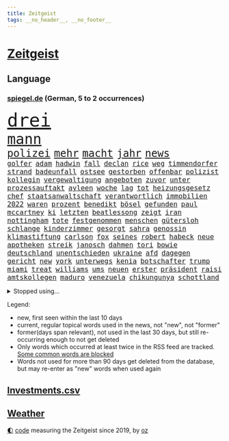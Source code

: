 ```yaml
---
title: Zeitgeist
tags: __no_header__, __no_footer__
---
```


# [Zeitgeist](https://oliz.io/zeitgeist/)

## Language

<h3><a href="https://www.spiegel.de" target="_blank">spiegel.de</a> (German, 5 to 2 occurrences)</h3>
<p style="font-family:monospace">
<span style="font-size:32pt"><a href="news_links.html#drei" class="current">drei</a></span>
<br>
<span style="font-size:25pt"><a href="news_links.html#mann" class="current">mann</a></span>
<br>
<span style="font-size:18pt"><a href="news_links.html#polizei" class="current">polizei</a></span>
<span style="font-size:18pt"><a href="news_links.html#mehr" class="current">mehr</a></span>
<span style="font-size:18pt"><a href="news_links.html#macht" class="current">macht</a></span>
<span style="font-size:18pt"><a href="news_links.html#jahr" class="current">jahr</a></span>
<span style="font-size:18pt"><a href="news_links.html#news" class="current">news</a></span>
<br>
<span style="font-size:12pt"><a href="news_links.html#golfer" class="current">golfer</a></span>
<span style="font-size:12pt"><a href="news_links.html#adam" class="current">adam</a></span>
<span style="font-size:12pt"><a href="news_links.html#hadwin" class="new">hadwin</a></span>
<span style="font-size:12pt"><a href="news_links.html#fall" class="current">fall</a></span>
<span style="font-size:12pt"><a href="news_links.html#declan" class="new">declan</a></span>
<span style="font-size:12pt"><a href="news_links.html#rice" class="current">rice</a></span>
<span style="font-size:12pt"><a href="news_links.html#weg" class="current">weg</a></span>
<span style="font-size:12pt"><a href="news_links.html#timmendorfer" class="new">timmendorfer</a></span>
<span style="font-size:12pt"><a href="news_links.html#strand" class="current">strand</a></span>
<span style="font-size:12pt"><a href="news_links.html#badeunfall" class="current">badeunfall</a></span>
<span style="font-size:12pt"><a href="news_links.html#ostsee" class="current">ostsee</a></span>
<span style="font-size:12pt"><a href="news_links.html#gestorben" class="current">gestorben</a></span>
<span style="font-size:12pt"><a href="news_links.html#offenbar" class="current">offenbar</a></span>
<span style="font-size:12pt"><a href="news_links.html#polizist" class="current">polizist</a></span>
<span style="font-size:12pt"><a href="news_links.html#kollegin" class="current">kollegin</a></span>
<span style="font-size:12pt"><a href="news_links.html#vergewaltigung" class="current">vergewaltigung</a></span>
<span style="font-size:12pt"><a href="news_links.html#angeboten" class="current">angeboten</a></span>
<span style="font-size:12pt"><a href="news_links.html#zuvor" class="current">zuvor</a></span>
<span style="font-size:12pt"><a href="news_links.html#unter" class="current">unter</a></span>
<span style="font-size:12pt"><a href="news_links.html#prozessauftakt" class="new">prozessauftakt</a></span>
<span style="font-size:12pt"><a href="news_links.html#ayleen" class="new">ayleen</a></span>
<span style="font-size:12pt"><a href="news_links.html#woche" class="current">woche</a></span>
<span style="font-size:12pt"><a href="news_links.html#lag" class="current">lag</a></span>
<span style="font-size:12pt"><a href="news_links.html#tot" class="current">tot</a></span>
<span style="font-size:12pt"><a href="news_links.html#heizungsgesetz" class="current">heizungsgesetz</a></span>
<span style="font-size:12pt"><a href="news_links.html#chef" class="current">chef</a></span>
<span style="font-size:12pt"><a href="news_links.html#staatsanwaltschaft" class="current">staatsanwaltschaft</a></span>
<span style="font-size:12pt"><a href="news_links.html#verantwortlich" class="current">verantwortlich</a></span>
<span style="font-size:12pt"><a href="news_links.html#immobilien" class="current">immobilien</a></span>
<span style="font-size:12pt"><a href="news_links.html#2022" class="current">2022</a></span>
<span style="font-size:12pt"><a href="news_links.html#waren" class="current">waren</a></span>
<span style="font-size:12pt"><a href="news_links.html#prozent" class="current">prozent</a></span>
<span style="font-size:12pt"><a href="news_links.html#benedikt" class="current">benedikt</a></span>
<span style="font-size:12pt"><a href="news_links.html#bösel" class="new">bösel</a></span>
<span style="font-size:12pt"><a href="news_links.html#gefunden" class="current">gefunden</a></span>
<span style="font-size:12pt"><a href="news_links.html#paul" class="current">paul</a></span>
<span style="font-size:12pt"><a href="news_links.html#mccartney" class="new">mccartney</a></span>
<span style="font-size:12pt"><a href="news_links.html#ki" class="current">ki</a></span>
<span style="font-size:12pt"><a href="news_links.html#letzten" class="current">letzten</a></span>
<span style="font-size:12pt"><a href="news_links.html#beatlessong" class="new">beatlessong</a></span>
<span style="font-size:12pt"><a href="news_links.html#zeigt" class="current">zeigt</a></span>
<span style="font-size:12pt"><a href="news_links.html#iran" class="current">iran</a></span>
<span style="font-size:12pt"><a href="news_links.html#nottingham" class="new">nottingham</a></span>
<span style="font-size:12pt"><a href="news_links.html#tote" class="current">tote</a></span>
<span style="font-size:12pt"><a href="news_links.html#festgenommen" class="current">festgenommen</a></span>
<span style="font-size:12pt"><a href="news_links.html#menschen" class="current">menschen</a></span>
<span style="font-size:12pt"><a href="news_links.html#gütersloh" class="new">gütersloh</a></span>
<span style="font-size:12pt"><a href="news_links.html#schlange" class="current">schlange</a></span>
<span style="font-size:12pt"><a href="news_links.html#kinderzimmer" class="current">kinderzimmer</a></span>
<span style="font-size:12pt"><a href="news_links.html#gesorgt" class="current">gesorgt</a></span>
<span style="font-size:12pt"><a href="news_links.html#sahra" class="current">sahra</a></span>
<span style="font-size:12pt"><a href="news_links.html#genossin" class="new">genossin</a></span>
<span style="font-size:12pt"><a href="news_links.html#klimastiftung" class="current">klimastiftung</a></span>
<span style="font-size:12pt"><a href="news_links.html#carlson" class="current">carlson</a></span>
<span style="font-size:12pt"><a href="news_links.html#fox" class="current">fox</a></span>
<span style="font-size:12pt"><a href="news_links.html#seines" class="current">seines</a></span>
<span style="font-size:12pt"><a href="news_links.html#robert" class="current">robert</a></span>
<span style="font-size:12pt"><a href="news_links.html#habeck" class="current">habeck</a></span>
<span style="font-size:12pt"><a href="news_links.html#neue" class="current">neue</a></span>
<span style="font-size:12pt"><a href="news_links.html#apotheken" class="current">apotheken</a></span>
<span style="font-size:12pt"><a href="news_links.html#streik" class="current">streik</a></span>
<span style="font-size:12pt"><a href="news_links.html#janosch" class="new">janosch</a></span>
<span style="font-size:12pt"><a href="news_links.html#dahmen" class="new">dahmen</a></span>
<span style="font-size:12pt"><a href="news_links.html#tori" class="current">tori</a></span>
<span style="font-size:12pt"><a href="news_links.html#bowie" class="current">bowie</a></span>
<span style="font-size:12pt"><a href="news_links.html#deutschland" class="current">deutschland</a></span>
<span style="font-size:12pt"><a href="news_links.html#unentschieden" class="current">unentschieden</a></span>
<span style="font-size:12pt"><a href="news_links.html#ukraine" class="current">ukraine</a></span>
<span style="font-size:12pt"><a href="news_links.html#afd" class="current">afd</a></span>
<span style="font-size:12pt"><a href="news_links.html#dagegen" class="current">dagegen</a></span>
<span style="font-size:12pt"><a href="news_links.html#gericht" class="current">gericht</a></span>
<span style="font-size:12pt"><a href="news_links.html#new" class="current">new</a></span>
<span style="font-size:12pt"><a href="news_links.html#york" class="current">york</a></span>
<span style="font-size:12pt"><a href="news_links.html#unterwegs" class="current">unterwegs</a></span>
<span style="font-size:12pt"><a href="news_links.html#kenia" class="current">kenia</a></span>
<span style="font-size:12pt"><a href="news_links.html#botschafter" class="current">botschafter</a></span>
<span style="font-size:12pt"><a href="news_links.html#trump" class="current">trump</a></span>
<span style="font-size:12pt"><a href="news_links.html#miami" class="current">miami</a></span>
<span style="font-size:12pt"><a href="news_links.html#treat" class="new">treat</a></span>
<span style="font-size:12pt"><a href="news_links.html#williams" class="current">williams</a></span>
<span style="font-size:12pt"><a href="news_links.html#ums" class="current">ums</a></span>
<span style="font-size:12pt"><a href="news_links.html#neuen" class="current">neuen</a></span>
<span style="font-size:12pt"><a href="news_links.html#erster" class="current">erster</a></span>
<span style="font-size:12pt"><a href="news_links.html#präsident" class="current">präsident</a></span>
<span style="font-size:12pt"><a href="news_links.html#raisi" class="current">raisi</a></span>
<span style="font-size:12pt"><a href="news_links.html#amtskollegen" class="current">amtskollegen</a></span>
<span style="font-size:12pt"><a href="news_links.html#maduro" class="new">maduro</a></span>
<span style="font-size:12pt"><a href="news_links.html#venezuela" class="current">venezuela</a></span>
<span style="font-size:12pt"><a href="news_links.html#chikungunya" class="new">chikungunya</a></span>
<span style="font-size:12pt"><a href="news_links.html#schottland" class="current">schottland</a></span>
</p>
<details>
<summary>Stopped using...</summary>
<p class="former" style="font-size:12pt">
empörung(964) regel(964) arbeitete(963) bedeuten(962) co₂(962) geduld(962) geliefert(962) positionen(962) bemüht(961) fdpchef(961) hinweisen(961) klimawandels(961) verluste(961) alarm(960) aussage(960) gewissen(960) hervor(960) konzept(960) magdeburg(960) radikal(960) öffnen(960) favoriten(959) innenministerium(959) persönlich(959) rheinlandpfalz(959) verweigert(959) welle(959) argumente(958) bekanntesten(958) fühlen(958) kollaps(958) löhne(958) meldete(958) weltkrieg(958) entwurf(957) hinaus(957) kämpfer(957) schwangerschaft(957) tötete(957) versprach(957) weiße(957) ausländische(956) beschimpft(956) drosten(956) klein(956) lastwagen(956) nahen(956) viktor(956) zählen(956) 10000(955) eindruck(955) gewinner(955) kanzleramt(955) kurzem(955) oberste(955) südafrika(955) verkauf(955) verschiebt(955) versprochen(955) dominiert(954) gefährlicher(954) kontrolliert(954) sogenannte(954) tschechien(954) lügen(953) restaurant(953) standort(953) begründung(952) fahrrad(952) großbritanniens(952) kiel(952) rtl(952) schüssen(952) unmut(952) vorliegt(952) bmw(951) engagement(951) frachter(951) höchste(951) jüngste(951) nominiert(951) verbreiten(951) störung(950) bestimmten(949) falsch(949) stärke(949) gestrichen(948) lebte(948) verbessert(948) mitteln(947) mode(947) problemen(947) meist(946) lkw(945) zugelassen(944) besuchen(943) echten(943) milliarde(942) aufarbeitung(941) nachgewiesen(941) gesamten(940) ereignisse(939) em(938) kooperation(938) apps(936) ausrüstung(936) dran(935) umgeht(935) vorgänger(935) rollt(934) spiegelumfrage(933) bürgerinnen(931) stress(930) journalist(929) schneider(929) unzufrieden(928) niedrig(927) schaut(927) ämter(926) foto(915) 91(914) verpasste(913) überfall(910) rakete(905) bbc(904) flog(900) schadensersatz(900) last(895) einfache(888) umbau(865) berichtete(863) trinken(839) belästigung(826) konservative(801) verantwortliche(796) erschoss(789) umständen(759) arte(704) rereportage(704) lebensmitteln(701) 72(685) bedankt(667) flut(667) gremium(667) gesund(658) amoklauf(656) komitee(654) umkämpften(654) highlights(650) schlafen(633) wirtschaftskrise(632) hoffenheim(631) kritischen(625) staatspräsident(620) universität(618) tiger(616) gesetzentwurf(612) royals(612) anton(607) games(607) abtreibung(605) vorteil(605) harren(603) söders(603) bekräftigt(601) schulden(600) ice(598) grünenpolitiker(597) hofreiter(592) mehrfamilienhaus(590) bettina(586) bahnen(585) empfehlen(584) betrunken(583) gewachsen(576) größtem(574) lieferungen(573) magazin(572) radikaler(568) gletscher(561) ostukraine(560) kürzer(555) wahr(555) coaching(553) gewaltsamen(547) stephen(546) akw(544) auseinandersetzungen(540) schütze(535) schloss(532) oligarchen(526) kriegs(523) zustimmung(523) fördern(519) bat(509) soldat(503) australier(501) stuhl(500) schwieriger(499) wild(499) überwachung(498) einfachen(493) buckinghampalast(479) herausgefunden(478) afrikanischen(476) filmemacher(476) melnyk(475) journalismus(473) seoul(473) tempolimit(473) überzeugung(470) ordnet(469) vögel(464) abseits(463) betrugs(460) sitz(459) absagen(453) geplanter(452) brandenburger(443) verschwörung(442) sanktioniert(439) eingetroffen(438) empfang(437) nukleare(437) töchter(435) monarchie(433) söhne(432) saporischschja(430) klassenzimmer(427) lindners(427) breiten(425) prominenter(421) koch(420) lohn(418) braunschweig(416) fair(414) ten(414) zuflucht(412) auslösen(410) beigelegt(410) abgrund(408) erlauben(408) g20(408) ertrinken(407) spannung(407) schwarzes(403) großmutter(396) beliebtesten(395) filialen(391) halt(383) discounter(377) bedingung(376) prominenten(374) carlo(372) lösungen(369) 8(365) chefs(364) lidl(363) sportlich(363) zeremonie(362) 110(361) kaiserslautern(361) schwächen(359) steuerzahler(359) erdoğans(357) kaffee(355) verhaftung(353) geschäftsmodell(349) oklahoma(349) galten(348) künstlichen(346) ukrainerusslandkrieg(346) knapper(345) andrew(344) grundschule(344) camilla(342) massenproteste(341) mitgeteilt(339) valley(339) nahrung(337) neustart(337) standards(337) fehlten(336) mob(334) alzheimer(333) persönlicher(333) verbraucherzentrale(332) zuwanderung(332) krebserkrankung(331) sehe(327) 27jährige(326) fragwürdig(325) islamische(325) uneins(324) verspottet(324) dramatische(323) image(323) solches(318) erlegen(317) schwede(314) verstanden(314) musikerin(312) fasst(310) repressionen(310) zurückhaltung(310) starkwatzinger(309) ähnlichen(308) angespannt(306) heimischen(306) umweltschützer(305) eukommissar(304) ältesten(304) tode(302) scheiterten(301) subventionen(301) technisch(299) unterkunft(299) virginia(298) gründet(297) daneben(292) diana(292) aufstand(291) twitteraccount(289) haut(288) nebenwirkungen(288) neukölln(288) vogelgrippe(287) raten(285) shitstorm(285) 25000(284) oleksij(284) einziges(282) marvin(281) gründete(279) fußballprofis(277) harmlos(277) träumt(277) atomkraftwerk(275) wenigstens(272) schwachstellen(271) erforderlich(266) vergisst(265) umweltfreundlich(264) entstehen(262) kurznachrichtendienst(262) strafrechtliche(259) durant(255) bauart(254) gewaltsam(254) listen(254) feierten(253) roboter(253) makejew(250) raumfahrt(247) fliegt(246) halbzeit(242) scheinbar(242) hauptdarstellerin(241) beherrscht(240) fußballfans(239) krone(239) spiels(239) windsor(239) vergnügen(238) königshaus(237) kurswechsel(235) phoenix(235) silva(235) direktor(233) geschenke(233) handball(233) elektronische(232) wählt(232) eineinhalb(231) neymar(231) sportdirektor(231) verfängt(231) ukrainefeldzug(230) angewiesen(224) kocht(224) schmeckt(224) bahnmitarbeiter(223) menschenrechtsaktivisten(223) auszeichnung(222) zielt(222) bonbons(218) falschinformationen(218) verankert(218) entladen(217) abgewählt(215) missionen(214) einheimische(210) abgesetzt(208) beworfen(207) geschmack(205) misstrauen(203) designierte(202) großereignis(202) flugabwehr(201) flüchtlingsheim(201) beantragen(199) del(199) diversität(199) antreibt(198) aufsehenerregenden(198) ausreise(198) gwyneth(198) paltrow(198) interessieren(195) palmer(195) brisantes(194) zigaretten(194) antibiotika(193) one(192) chinareise(191) grundgesetz(191) spion(191) kritisierten(190) milliardenverlust(190) diplomatie(187) figuren(187) sms(187) antisemitischen(185) unerlaubt(185) migrationspolitik(183) sieges(182) chefposten(181) serbische(180) vollsperrung(180) bosch(179) pop(179) iwf(178) i̇mamoğlu(178) rivalität(178) abgründe(177) youtuber(177) dallas(176) mediathek(176) segler(175) bildchefredakteur(174) lauter(174) entzweit(172) siebte(172) buenos(170) interviews(170) nutzerinnen(170) aufpassen(169) studio(169) getränke(168) wein(168) kritikern(166) produkten(166) gestalten(165) korruptionsermittlungen(165) kurzzeitig(165) wahlrecht(165) lehnten(164) befindlichkeiten(163) entsprechendes(163) sinnbild(163) 2009(162) flaggen(162) geraubt(162) wirklichkeit(162) frühjahrsoffensive(160) schieflage(160) ubahn(160) absolut(159) frauenproblem(159) professionell(159) lahmlegen(157) militärbasis(157) pakistans(157) tvserie(157) zuschläge(157) chefredakteur(156) erwähnt(156) fußgänger(156) ausbleibende(155) freunden(155) nina(155) 16jährige(154) eröffnen(154) haushalts(153) suv(153) 2028(152) datenschützer(152) ähnlicher(152) 26jähriger(151) gerüchten(151) preisbremsen(151) fynn(150) importe(150) informieren(150) kliemann(150) einkaufszentrum(149) lizenz(149) reisebus(149) säuglinge(149) gängige(147) abschwächen(146) beeindruckt(146) beliebter(146) entnommen(146) lockt(146) manfred(146) sportlerinnen(146) weber(146) attentäter(145) gleichem(145) kundschaft(145) ussängerin(145) gigantische(144) gerückt(143) käse(143) transparent(143) verspannungen(143) krebstherapie(142) naher(142) verzehr(142) csupolitiker(141) feldern(141) gittern(141) sprengsatz(141) aires(140) nichtstun(140) bußgeld(139) genehmigungen(139) gerüstet(139) schätzungsweise(139) veränderte(139) christdemokraten(138) flasche(138) lüdenscheid(138) privat(138) ignorieren(137) wucht(137) abläuft(136) staatsgebiet(136) googles(135) neutral(135) grundnahrungsmittel(134) herstellers(134) ressourcen(134) straßenbahn(134) emotionale(133) hochhaus(133) männlichen(133) geheimnisse(132) gerungen(132) unbezahlbar(132) indizien(131) autobahnbrücke(130) freier(129) gelaunt(129) parlamentarischen(129) parteifreund(129) geldbuße(128) aufwind(127) verfolgten(127) aufträgen(126) erhalt(126) bad(125) rückgrat(125) autofahren(124) gesichtet(124) marode(124) zweck(124) linda(123) palästinensern(123) umweltministerin(123) unterirdische(123) 33jährige(122) 34jährige(122) flensburg(122) griffen(122) charlotte(121) krebsmedikamente(121) anja(120) fatalen(120) wayne(120) automarkt(119) floh(119) titelrennen(119) weimar(119) a3(118) entsprechende(118) vorwerfen(118) übers(118) liebt(117) stetig(117) süchtig(117) busch(116) grundsteuer(116) jene(116) renten(116) landesweite(115) unbekannt(115) bundesligisten(114) derby(114) gewünscht(114) solange(114) state(114) sticht(114) flüchtlingspolitik(113) kassierte(113) filmen(112) geo(112) lauf(112) läufer(112) erinnerungslücken(111) verhandelte(111) versteht(111) boote(110) gedient(110) geldtransporter(110) spiegelredakteurin(110) unfallzahlen(110) eskalierte(109) spezies(109) verfügbar(109) antonio(108) dragshows(108) marin(108) medienbranche(108) stieß(108) aktive(107) befragten(107) helsinki(107) militäreinsatz(107) bundesbildungsministerin(106) sommerspiele(106) wessen(106) deklassiert(105) monden(105) pflegen(105) abzocke(104) ambitionen(104) marius(104) rücksicht(104) sanken(104) begreifen(103) hinzugefügt(103) ländlichen(103) skulptur(103) sturmgewehren(103) vermeintliche(103) gültige(102) erneuerbaren(101) packt(101) arts(100) copa(100) panik(100) vonovia(100) abstiegskampf(99) felipe(99) spielerinnen(99) traurig(99) tschechische(99) ungelöst(99) dissens(98) fußstapfen(98) h5n1(98) beansprucht(97) ferne(97) gekrönt(97) magen(97) neapel(97) herrmanns(96) italienisches(96) parteiaustritt(96) reschke(96) wagnersöldnern(96) dramatischer(95) sogenannter(94) taktische(94) 51(93) abgeraten(92) joggen(92) registrieren(92) trier(92) verschwörungstheorien(92) bürogebäude(91) fachteam(91) gladbach(91) kürt(91) simone(91) spiegelcartoonisten(91) stärkt(91) ausrichtung(90) ausspähen(90) bewertung(90) hausbrand(90) parade(90) philippe(90) warriors(90) organe(89) säugling(89) weiblichen(89) eigner(88) spendieren(88) sprachtests(88) sprünge(88) fahrern(87) geredet(87) heutzutage(87) pianist(87) rezension(87) sicherheitslage(87) stasi(87) zuschüsse(87) abschiebung(86) blasphemie(86) klubführung(86) lieferte(86) miniatur(86) music(86) teufel(86) wertvollste(86) akzeptiert(85) crews(85) entweder(85) pharmakonzern(85) suns(85) befürworter(84) erhärtet(84) good(84) höhle(84) kontinente(84) sed(84) tui(84) wachsender(84) zustehen(84) zylindrische(84) argumentation(83) aufgerüstet(83) backen(83) beigetragen(83) bußgelder(83) genervt(83) jessica(83) neuhaus(83) ökonomin(83) can(82) disziplin(82) epoche(82) gehege(82) haushaltsstreit(82) popsuperstar(82) schulklasse(82) sexuelles(82) wang(82) yi(82) autoindustrie(81) giftige(81) jusochefin(81) meeresspiegel(81) preisverleihung(81) rekonstruieren(81) rosenthal(81) ruiniert(81) spitzenkandidat(81) stürme(81) südostasien(81) überforderung(81) anarchie(80) aufgestaut(80) neidisch(80) planungssicherheit(80) schlappe(80) zugesagte(80) gropp(79) höhepunkt(79) lemon(79) mehrfacher(79) praktikantin(79) reint(79) rückzugsort(79) wirbelstürme(79) zubereitung(79) aufstellung(78) erhaltenen(78) jüngster(78) kurznachrichten(78) randalierer(78) rührt(78) bahnübergang(77) ebbe(77) erwecken(77) henrik(77) stammende(77) söldnerchef(77) 13000(76) bülter(76) gegnerischen(76) herbe(76) konstruktive(76) nützlich(76) sicherheitsberater(76) tragischen(76) wassermangel(76) army(75) beitragszahler(75) bestände(75) dominieren(75) gabel(75) hightech(75) hildesheim(75) itunternehmer(75) kassen(75) klopps(75) regisseure(75) stach(75) zuzulassen(75) ausgelobt(74) eilig(74) eishockey(74) kantinen(74) karsten(74) kiffen(74) kommendem(74) legalisiert(74) mensen(74) schanelec(74) staatenbündnis(74) einbauen(73) energiepreisbremsen(73) laune(73) psychotherapeutin(73) ssc(73) verwandt(73) athletinnen(72) franca(72) geldquellen(72) obrador(72) regelt(72) slowenien(72) zocken(72) katarina(71) nablus(71) sterbehilfe(71) militärparade(70) nationaler(70) planungen(70) rauer(70) frankie(69) friedensbewegung(69) impfen(69) klicks(69) missbrauchsfälle(69) naiv(69) pflegeversicherung(69) platzhirsche(69) stahlen(69) steuerpflichtige(69) talkshows(69) alison(68) beliebtes(68) brooks(68) rahmede(68) spannenden(68) spdzentrale(68) take(68) waffenmesse(68) beitragszahlern(67) eidgenossen(67) handelsketten(67) jewgenij(67) patientenakte(67) schwacher(67) unprofessionell(67) heizungspläne(66) industrien(66) sheeran(66) slowakei(66) torte(66) transformation(66) vermissen(66) örtliche(66) date(65) elterngeld(65) it(65) tatwaffe(65) usbundesgericht(65) ältester(65) allzu(64) altkanzler(64) ostafrikanischen(64) wörter(64) abkühlung(63) damaliger(63) operationen(63) qin(63) segeljacht(63) tariflöhne(63) verkehrsunternehmen(63) 81jähriger(62) gleichmäßig(62) raumfahrtagentur(62) bier(61) getränk(61) hitlers(61) kundgebungen(61) militanten(61) attraktive(60) missbrauchstaten(60) steinzeit(60) bezieht(59) einschlagen(59) genaue(59) helga(59) orchestra(59) sondersteuer(59) eilverfahren(58) eishockeyprofi(58) ergibt(58) hehre(58) messengerdienst(58) nora(58) russe(58) rückerstattungen(58) sackte(58) spektakulärer(58) sportstudio(58) topstars(58) apotheke(57) begräbt(57) ermahnt(57) musikalisch(57) panzerhaubitzen(57) säule(57) aufteilung(56) bahnreisende(56) bestechlichkeit(56) dauerhafte(56) endometriose(56) gastronomie(56) gerast(56) gesundheitswesen(56) hitzerekord(56) kw(56) ministerpräsidentenkonferenz(56) tadschikistan(56) unerwünscht(56) unomenschenrechtsrat(56) westeuropa(56) zeichnete(56) bundeskriminalamt(55) dna(55) gedrosselt(55) joint(55) kampfjet(55) nasenspray(55) verblüffender(55) wehrmacht(55) einbau(54) fehlentscheidungen(54) kommandeur(54) prekär(54) schnellere(54) siedlungen(54) zeitreise(54) derzeitige(53) empfänger(53) flüchtlingshilfe(53) periode(53) personalentscheidung(53) portal(53) provisorischen(53) verschlingt(53) aktueller(52) fitnessstudio(52) mesut(52) özil(52) einspruch(51) gespannt(51) mercedesbenz(51) vergütungen(51) greenwashing(50) hyperschallwaffen(50) luna(50) basteln(49) deutliches(49) infizieren(49) jake(49) nominierung(49) prosieben(49) ultrarechten(49) bundeseigene(48) bädern(48) oberverwaltungsgericht(48) raumschiff(48) trotzte(48) vorzüge(48) belarussen(47) ecuadors(47) lebensmittelpreise(47) megawarnstreik(47) militärstützpunkt(47) vermeintlich(47) verpennt(47) vorausgesetzt(47) ranch(46) theorie(46) 57jähriger(45) begeisterung(45) boykottiert(45) magazins(45) riskieren(45) wettkämpfen(45) challenges(44) klimazielen(44) prinzip(44) festlegen(43) personenschutz(43) thron(43) unschuldig(43) atomunfall(42) elternkolumne(42) empfinden(42) gemälde(42) jacob(42) kohls(42) oberbayern(42) türkeiwahlen(42) usjustizministerium(42) betonte(41) bundestags(41) diagnostiziert(41) klingelt(41) lohnerhöhung(41) schade(41) webber(41) filmte(40) känguru(40) militärblogger(40) usbc(40) währungsfonds(40) beschworen(39) entlarvt(39) feiertage(39) fußballmanager(39) royalen(39) schillernden(39) verhandlungsrunden(39) verlesen(39) gewagten(38) kentucky(38) luftalarm(38) schottischen(38) trumpf(38) vornehmen(38) weltbevölkerung(38) 45jährigen(37) astronomen(37) eier(37) feierlichkeiten(37) legale(37) misere(37) staatsbürger(37) monarch(36) nebenkläger(36) prekären(36) sprengstoff(36) exkanzler(35) files(35) liberaler(35) lustiger(35) punktete(35) schmelzen(35) weste(35) wette(35) begrenzung(34) sanna(34) bundeskriminalamts(33) eufirmen(33) geopolitische(33) inzucht(33) nutzlos(33) schleusen(33) uswahl(33) constantin(32) durften(32) flecken(32) harold(32) juror(32) koalitionsvertrag(32) logo(32) onkel(32) autopsie(31) fühle(31) nationalist(31) pflegebranche(31) psychischer(31) senden(31) ussender(31) aufgeladen(30) entbunden(30) vorstadt(30) angibt(29) auferstehung(29) experiment(29) gefürchtet(29) homöopathie(29) militärfirma(29) tübingens(29) wahlkampfmanöver(29) drogenkonsum(28) einsturz(28) kuchen(28) aufarbeiten(27) berührt(27) biermarke(27) endspurt(27) rammte(27) verwerfungen(27) zunge(27) 8000(26) chicago(26) kasachstan(26) mothers(26) rettungshubschrauber(26) sang(26) usunternehmen(26) ’ndrangheta(26) curry(25) horror(25) rahmedetalbrücke(25) sonnenschutz(25) vormals(25) vorstandsvorsitzende(25) bewahrt(24) dringende(24) läuferin(24) skandalbank(24) söldner(24) texanischen(24) uranus(24) amokläufe(23) anspruchsvoll(23) durcheinanderbringen(23) firmenpleiten(23) insolvenzen(23) soziales(23) eisenbahngewerkschaft(22) haustür(22) machtkämpfe(22) regalen(22) sprengmeister(22) wiederholten(22) ansage(21) bespitzeln(21) bewerbung(21) gedeckt(21) konzernführung(21) kuba(21) kämen(21) lebenstraum(21) mustafa(21) nazideutschland(21) unberechenbar(21) uspolitiker(21) väter(21) xl(21) dreist(20) hoffnungslos(20) kairo(20) todesfällen(20) einfuhr(19) entzaubert(19) fußballmeisterschaft(19) nehme(19) spitzenkandidaten(19) südküste(19) begleitete(18) lobby(18) mach(18) miese(18) stromschlag(18) berechnung(17) derartigen(17) witt(17) brauer(16) löwe(16) preisgeld(16) problematisch(16) regierungen(16) sekte(16) sektenführer(16) bahnunternehmen(15) berchtesgadener(15) delegierten(15) gegnern(15) geschrei(15) nachgesagt(15) omar(15) problemfall(15) trittbrettfahrer(15) verfangen(15) 53jährige(14) bundesgesundheitsminister(14) louis(14) nötigen(14) schief(14) endzeitsekte(13) gegenschlag(13) gehungert(13) pflastersteine(13) wärmepumpengeschäft(13) ausländer(12) back(12) champagner(12) evakuierte(12) flüchteten(12) gelyncht(12) investors(12) jahrhunderte(12) traurige(12) unterschätzt(12) abbey(11) adler(11) asylanträge(11) beraterin(11) diskutierten(11) ereignis(11) exbotschafter(11) innenpolitische(11) trinke(11) tvmoderator(11) westminster(11)
</p>
</details>
<p>Legend:
<ul>
<li><span class="new">new</span>, first seen within the last 10 days</li>
<li><span class="current">current</span>, regular topical words used in the news, not "new", not "former"</li>
<li><span class="former">former(days span relevant)</span>, not used in the last 30 days, but still re-occurring enough to not get deleted</li>
<li>Only words which occurred at least twice in the RSS feed are tracked. <a href="language/filters.py">Some common words are blocked</a></li>
<li>Words not used for more than 90 days get deleted from the database, but may re-enter as "new" words when used again</li>
</ul>
</p>

## [Investments](investments.html)[.csv](investments.csv)

## [Weather](weather.html)

<footer>
<a href="javascript:toggleTheme()" class="nav">🌓</a>
<a href="https://github.com/ooz/zeitgeist">code</a> measuring the Zeitgeist since 2019, by <a href="https://oliz.io">oz</a>
</footer>
